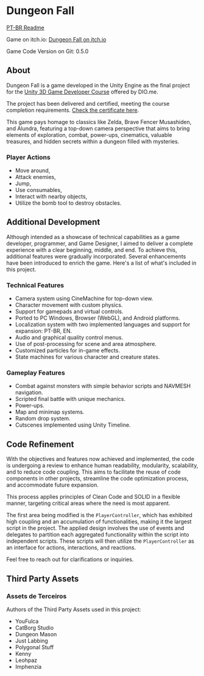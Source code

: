 # Dungeon Fall
[PT-BR Readme](readme_PT_BR.md)

Game on itch.io: [Dungeon Fall on itch.io](https://bragadavi.itch.io/dungeon-fall)

Game Code Version on Git: 0.5.0

## About

Dungeon Fall is a game developed in the Unity Engine as the final project for the [Unity 3D Game Developer Course](https://www.dio.me/curso-unity-3d) offered by DIO.me.

The project has been delivered and certified, meeting the course completion requirements. [Check the certificate here](https://www.dio.me/certificate/94C79951/share).

This game pays homage to classics like Zelda, Brave Fencer Musashiden, and Alundra, featuring a top-down camera perspective that aims to bring elements of exploration, combat, power-ups, cinematics, valuable treasures, and hidden secrets within a dungeon filled with mysteries.

### Player Actions

- Move around,
- Attack enemies,
- Jump,
- Use consumables,
- Interact with nearby objects,
- Utilize the bomb tool to destroy obstacles.

## Additional Development

Although intended as a showcase of technical capabilities as a game developer, programmer, and Game Designer, I aimed to deliver a complete experience with a clear beginning, middle, and end. To achieve this, additional features were gradually incorporated. Several enhancements have been introduced to enrich the game. Here's a list of what's included in this project.

### Technical Features

- Camera system using CineMachine for top-down view.
- Character movement with custom physics.
- Support for gamepads and virtual controls.
- Ported to PC Windows, Browser (WebGL), and Android platforms.
- Localization system with two implemented languages and support for expansion: PT-BR, EN.
- Audio and graphical quality control menus.
- Use of post-processing for scene and area atmosphere.
- Customized particles for in-game effects.
- State machines for various character and creature states.

### Gameplay Features

- Combat against monsters with simple behavior scripts and NAVMESH navigation.
- Scripted final battle with unique mechanics.
- Power-ups.
- Map and minimap systems.
- Random drop system.
- Cutscenes implemented using Unity Timeline.

## Code Refinement

With the objectives and features now achieved and implemented, the code is undergoing a review to enhance human readability, modularity, scalability, and to reduce code coupling. This aims to facilitate the reuse of code components in other projects, streamline the code optimization process, and accommodate future expansion.

This process applies principles of Clean Code and SOLID in a flexible manner, targeting critical areas where the need is most apparent.

The first area being modified is the `PlayerController`, which has exhibited high coupling and an accumulation of functionalities, making it the largest script in the project. The applied design involves the use of events and delegates to partition each aggregated functionality within the script into independent scripts. These scripts will then utilize the `PlayerController` as an interface for actions, interactions, and reactions.

Feel free to reach out for clarifications or inquiries.

## Third Party Assets

### Assets de Terceiros

Authors of the Third Party Assets used in this project:

- YouFulca
- CatBorg Studio
- Dungeon Mason
- Just Labbing
- Polygonal Stuff
- Kenny
- Leohpaz
- Imphenzia
